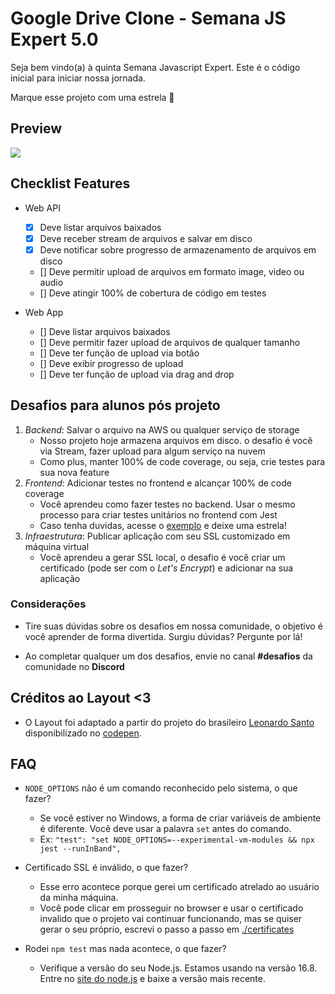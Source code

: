 # Google Drive Clone - Semana JS Expert 5.0

Seja bem vindo(a) à quinta Semana Javascript Expert. Este é o código inicial para iniciar nossa jornada.

Marque esse projeto com uma estrela 🌟

## Preview

![](./resources/demo.gif)

## Checklist Features

- Web API
  - [x] Deve listar arquivos baixados
  - [x] Deve receber stream de arquivos e salvar em disco
  - [x] Deve notificar sobre progresso de armazenamento de arquivos em disco
  - [] Deve permitir upload de arquivos em formato image, video ou audio
  - [] Deve atingir 100% de cobertura de código em testes

- Web App
  - [] Deve listar arquivos baixados
  - [] Deve permitir fazer upload de arquivos de qualquer tamanho
  - [] Deve ter função de upload via botão
  - [] Deve exibir progresso de upload
  - [] Deve ter função de upload via drag and drop

## Desafios para alunos pós projeto

1. *Backend*: Salvar o arquivo na AWS ou qualquer serviço de storage
     - Nosso projeto hoje armazena arquivos em disco. o desafio é você via Stream, fazer upload para algum serviço na nuvem
     - Como plus, manter 100% de code coverage, ou seja, crie testes para sua nova feature
2. *Frontend*: Adicionar testes no frontend e alcançar 100% de code coverage
    - Você aprendeu como fazer testes no backend. Usar o mesmo processo para criar testes unitários no frontend com Jest
    - Caso tenha duvidas, acesse o [exemplo](https://github.com/ErickWendel/tdd-frontend-example) e deixe uma estrela!
3. *Infraestrutura*: Publicar aplicação com seu SSL customizado em máquina virtual
    - Você aprendeu a gerar SSL local, o desafio é você criar um certificado (pode ser com o *Let's Encrypt*) e adicionar na sua aplicação

### Considerações

- Tire suas dúvidas sobre os desafios em nossa comunidade, o objetivo é você aprender de forma divertida. Surgiu dúvidas? Pergunte por lá!

- Ao completar qualquer um dos desafios, envie no canal **#desafios** da comunidade no **Discord**

## Créditos ao Layout <3

- O Layout foi adaptado a partir do projeto do brasileiro [Leonardo Santo](https://github.com/leoespsanto) disponibilizado no [codepen](https://codepen.io/leoespsanto/pen/KZMMKG).

## FAQ

- `NODE_OPTIONS` não é um comando reconhecido pelo sistema, o que fazer?
  - Se você estiver no Windows, a forma de criar variáveis de ambiente é diferente. Você deve usar a palavra `set` antes do comando.
  - Ex: `"test": "set NODE_OPTIONS=--experimental-vm-modules && npx jest --runInBand",`

- Certificado SSL é inválido, o que fazer?
  - Esse erro acontece porque gerei um certificado atrelado ao usuário da minha máquina.
  - Você pode clicar em prosseguir no browser e usar o certificado invalido que o projeto vai continuar funcionando, mas se quiser gerar o seu próprio, escrevi o passo a passo em [./certificates](./certificates)

- Rodei `npm test` mas nada acontece, o que fazer?
  - Verifique a versão do seu Node.js. Estamos usando na versão 16.8. Entre no [site do node.js](https://nodejs.org) e baixe a versão mais recente.
